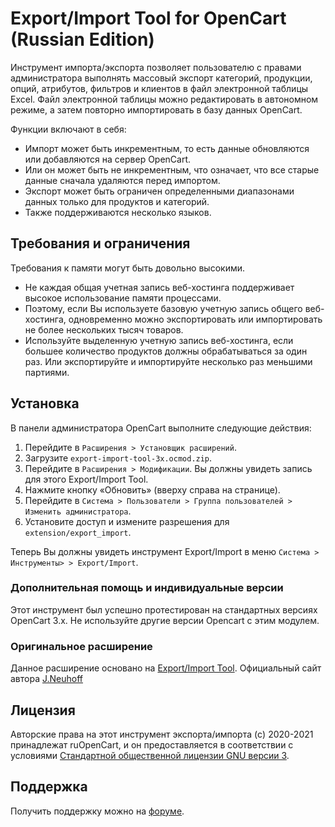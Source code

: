 # Export/Import Tool for OpenCart (Russian Edition)

Инструмент импорта/экспорта позволяет пользователю с правами администратора выполнять массовый экспорт категорий, продукции, опций, атрибутов, фильтров и клиентов в файл электронной таблицы Excel.
Файл электронной таблицы можно редактировать в автономном режиме, а затем повторно импортировать в базу данных OpenCart.

Функции включают в себя:

- Импорт может быть инкрементным, то есть данные обновляются или добавляются на сервер OpenCart. 
- Или он может быть не инкрементным, что означает, что все старые данные сначала удаляются перед импортом.
- Экспорт может быть ограничен определенными диапазонами данных только для продуктов и категорий.
- Также поддерживаются несколько языков.

## Требования и ограничения

Требования к памяти могут быть довольно высокими.

* Не каждая общая учетная запись веб-хостинга поддерживает высокое использование памяти процессами.
* Поэтому, если Вы используете базовую учетную запись общего веб-хостинга, одновременно можно экспортировать или импортировать не более нескольких тысяч товаров.
* Используйте выделенную учетную запись веб-хостинга, если большее количество продуктов должны обрабатываться за один раз. Или экспортируйте и импортируйте несколько раз меньшими партиями.


## Установка

В панели администратора OpenCart выполните следующие действия:

1. Перейдите в `Расширения > Установщик расширений`.
2. Загрузите `export-import-tool-3x.ocmod.zip`.
3. Перейдите в `Расширения > Модификации`. Вы должны увидеть запись для этого Export/Import Tool.
4. Нажмите кнопку «Обновить» (вверху справа на странице).
5. Перейдите в `Система > Пользователи > Группа пользователей > Изменить администратора`.
6. Установите доступ и измените разрешения для `extension/export_import`.

Теперь Вы должны увидеть инструмент Export/Import в меню `Система > Инструменты> > Export/Import`.

### Дополнительная помощь и индивидуальные версии

Этот инструмент был успешно протестирован на стандартных версиях OpenCart 3.x.
Не используйте другие версии Opencart с этим модулем.

### Оригинальное расширение

Данное расширение основано на [Export/Import Tool](https://www.opencart.com/index.php?route=marketplace/extension/info&extension_id=17). Официальный сайт автора [J.Neuhoff](https://www.mhccorp.com/)

## Лицензия
Авторские права на этот инструмент экспорта/импорта (c) 2020-2021 принадлежат ruOpenCart, и он предоставляется в соответствии с условиями [Стандартной общественной лицензии GNU версии 3](http://www.gnu.org/licenses/gpl.html).

## Поддержка
Получить поддержку можно на [форуме](https://forum.opencart.name/).